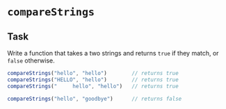 # `compareStrings`

## Task

Write a function that takes a two strings and returns `true` if they match, or `false` otherwise.

```js
compareStrings("hello", "hello")        // returns true
compareStrings("HELLO", "hello")        // returns true
compareStrings("     hello", "hello")   // returns true

compareStrings("hello", "goodbye")      // returns false
```

